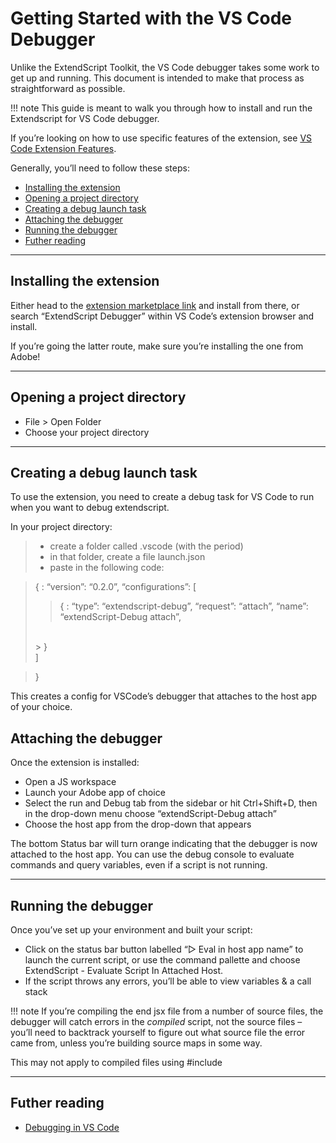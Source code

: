 # Getting Started with the VS Code Debugger

Unlike the ExtendScript Toolkit, the VS Code debugger takes some work to get up and running. This document is intended to make that process as straightforward as possible.

!!! note
    This guide is meant to walk you through how to install and run the Extendscript for VS Code debugger.

If you’re looking on how to use specific features of the extension, see [VS Code Extension Features](vscode-extension-features.md#vscode-extension-features).

Generally, you’ll need to follow these steps:

- [Installing the extension](#installing-the-extension)
- [Opening a project directory](#opening-a-project)
- [Creating a debug launch task](#creating-a-debug-launch-task)
- [Attaching the debugger](#attaching-the-debugger)
- [Running the debugger](#running-the-debugger)
- [Futher reading](#further-reading)

---

## Installing the extension

Either head to the [extension marketplace link](https://marketplace.visualstudio.com/items?itemName=Adobe.extendscript-debug) and install from there, or search “ExtendScript Debugger” within VS Code’s extension browser and install.

If you’re going the latter route, make sure you’re installing the one from Adobe!

---

## Opening a project directory

- File > Open Folder
- Choose your project directory

---

## Creating a debug launch task

To use the extension, you need to create a debug task for VS Code to run when you want to debug extendscript.

In your project directory:

> - create a folder called .vscode (with the period)
> - in that folder, create a file launch.json
> - paste in the following code:

> {
> : “version”: “0.2.0”,
>   “configurations”: [
>   <br/>
>   > {
>   > : “type”: “extendscript-debug”,
>   >   “request”: “attach”,
>   >   “name”: “extendScript-Debug attach”,
>   <br/>
>   > }
>   <br/>
>   ]

> }

This creates a config for VSCode’s debugger that attaches to the host app of your choice.

## Attaching the debugger

Once the extension is installed:

- Open a JS workspace
- Launch your Adobe app of choice
- Select the run and Debug tab from the sidebar or hit Ctrl+Shift+D, then in the drop-down menu choose “extendScript-Debug attach”
- Choose the host app from the drop-down that appears

The bottom Status bar will turn orange indicating that the debugger is now attached to the host app. You can use the debug console to evaluate commands and query variables, even if a script is not running.

---

## Running the debugger

Once you’ve set up your environment and built your script:

- Click on the status bar button labelled “▷ Eval in host app name” to launch the current script, or use the command pallette and choose ExtendScript - Evaluate Script In Attached Host.
- If the script throws any errors, you’ll be able to view variables & a call stack

!!! note
    If you’re compiling the end jsx file from a number of source files, the debugger will catch errors in the *compiled* script, not the source files – you’ll need to backtrack yourself to figure out what source file the error came from, unless you’re building source maps in some way.

This may not apply to compiled files using #include

---

## Futher reading

- [Debugging in VS Code](https://code.visualstudio.com/docs/editor/debugging)
